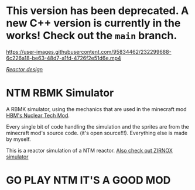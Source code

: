 # This version has been deprecated. A new C++ version is currently in the works! Check out the ``main`` branch.

https://user-images.githubusercontent.com/95834462/232299688-6c226a18-be63-48d7-a1fd-4726f2e51d6e.mp4

<i>[Reactor design](https://www.youtube.com/watch?v=vVcfi4Mj3Eo)</i>

# NTM RBMK Simulator
A RBMK simulator, using the mechanics that are used in the minecraft mod [HBM's Nuclear Tech Mod](https://github.com/HbmMods/Hbm-s-Nuclear-Tech-GIT).

Every single bit of code handling the simulation and the sprites are from the minecraft mod's source code. (it's open source!!!).
Everything else is made by myself.

This is a reactor simulation of a NTM reactor. [Also check out ZIRNOX simulator](https://voxelstice.github.io/ntm-zirnox-simulator/)

# GO PLAY NTM IT'S A GOOD MOD
